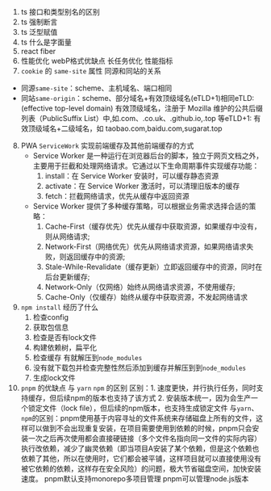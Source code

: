 
1. ts 接口和类型别名的区别
2. ts 强制断言
3. ts 泛型赋值
4. ts 什么是字面量
5. react fiber
6. 性能优化 webP格式优缺点 长任务优化 性能指标
7. `cookie` 的 `same-site` 属性 同源和同站的关系
  * 同源`same-site`：scheme、主机域名、端口相同
  * 同站`same-origin`：scheme、部分域名+有效顶级域名(eTLD+1)相同eTLD: (effective top-level domain) 有效顶级域名，注册于 Mozilla 维护的公共后缀列表（PublicSuffix List）中,如.com、.co.uk、.github.io,.top 等eTLD+1: 有效顶级域名+二级域名，如 taobao.com,baidu.com,sugarat.top
8. PWA `ServiceWork` 实现前端缓存及其他前端缓存的方式
    * Service Worker 是一种运行在浏览器后台的脚本，独立于网页文档之外，主要用于拦截和处理网络请求。它通过以下生命周期事件实现缓存功能：
      1. install：在 Service Worker 安装时，可以缓存静态资源
      2. activate：在 Service Worker 激活时，可以清理旧版本的缓存
      3. fetch：拦截网络请求，优先从缓存中返回资源
    * Service Worker 提供了多种缓存策略，可以根据业务需求选择合适的策略：
      1. Cache-First（缓存优先）优先从缓存中获取资源，如果缓存中没有，则从网络请求;
      2. Network-First（网络优先）优先从网络请求资源，如果网络请求失败，则返回缓存中的资源;
      3. Stale-While-Revalidate（缓存更新）立即返回缓存中的资源，同时在后台更新缓存;
      4. Network-Only（仅网络）始终从网络请求资源，不使用缓存;
      5. Cache-Only（仅缓存）始终从缓存中获取资源，不发起网络请求
9.  `npm install` 经历了什么
    1. 检查config
    2. 获取包信息
    3. 检查是否有lock文件
    4. 构建依赖树，扁平化
    5. 检查缓存 有就解压到`node_modules`
    6. 没有就下载包并检查完整性然后添加到缓存并解压到到`node_modules`
    7. 生成lock文件
10. `pnpm` 的优缺点 与 `yarn` `npm` 的区别
    区别：1. 速度更快，并行执行任务，同时支持缓存，但后续npm的版本也支持了该方式
         2. 安装版本统一，因为会生产一个锁定文件（lock file），但后续的npm版本，也支持生成锁定文件
    与`yarn`、`npm`的区别：pnpm使用基于内容寻址的文件系统来存储磁盘上所有的文件，这样可以做到不会出现重复安装，在项目需要使用到依赖的时候，pnpm只会安装一次之后再次使用都会直接硬链接（多个文件名指向同一文件的实际内容）执行改依赖，减少了幽灵依赖（即当项目A安装了某个依赖，但是这个依赖也依赖了其他，所以在使用时，它们都会被平铺，这样项目就可以直接使用没有被它依赖的依赖，这样存在安全风险）的问题，极大节省磁盘空间，加快安装速度。
    pnpm默认支持monorepo多项目管理
    pnpm可以管理node.js版本
